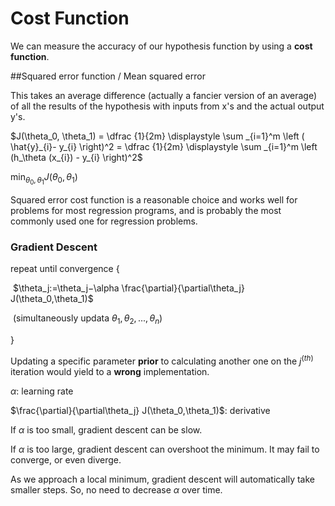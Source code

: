 # Cost Function

We can measure the accuracy of our hypothesis function by using a **cost function**.

##Squared error function / Mean squared error

This takes an average difference (actually a fancier version of an average) of all the results of the hypothesis with inputs from x's and the actual output y's.

$J(\theta_0, \theta_1) = \dfrac {1}{2m} \displaystyle \sum _{i=1}^m \left ( \hat{y}_{i}- y_{i} \right)^2 = \dfrac {1}{2m} \displaystyle \sum _{i=1}^m \left (h_\theta (x_{i}) - y_{i} \right)^2$

$\min_{\theta_0, \theta_1} J(\theta_0, \theta_1)$

Squared error cost function is a reasonable choice and works well for problems for most regression programs, and is probably the most commonly used one for regression problems.

### Gradient Descent

repeat until convergence {

​	$\theta_j:=\theta_j−\alpha \frac{\partial}{\partial\theta_j} J(\theta_0,\theta_1)$

​	(simultaneously updata $\theta_1, \theta_2,...,\theta_n$)

}

Updating a specific parameter **prior** to calculating another one on the $j^{(th)}$ iteration would yield to a **wrong** implementation.

$\alpha$: learning rate

$\frac{\partial}{\partial\theta_j} J(\theta_0,\theta_1)$: derivative

If $\alpha$ is too small, gradient descent can be slow.

If $\alpha$ is too large, gradient descent can overshoot the minimum. It may fail to converge, or even diverge.

As we approach a local minimum, gradient descent will automatically take smaller steps. So, no need to decrease $\alpha$ over time.


